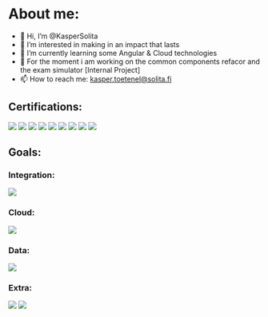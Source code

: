 # About me:
- 👋 Hi, I’m @KasperSolita
- 👀 I’m interested in making in an impact that lasts
- 🌱 I’m currently learning some Angular & Cloud technologies
- 🦺 For the moment i am working on the common components refacor and the exam simulator [Internal Project]
- 📫 How to reach me: kasper.toetenel@solita.fi

## Certifications:
<a href="https://www.snaplogic.com/services/education/certifications/integrator"><img src="https://img.shields.io/badge/SnapLogic-certified-green.svg"/></a>
<a href="https://training.mulesoft.com/certification/developer-mule4-level1"><img src="https://img.shields.io/badge/Mulesoft-certified-green.svg"/></a>
<a href="https://train.boomi.com/courses/9d66ce66-de8e-467c-95b5-89b90adac8c6"><img src="https://img.shields.io/badge/Boomi--developer-certified-green.svg"/></a>
<a href="https://docs.microsoft.com/en-us/learn/certifications/azure-fundamentals/"><img src="https://img.shields.io/badge/Azure--Fundamentals-certified-green.svg"/></a>
<a href="https://www.scrum.org/user/909804/assessments"><img src="https://img.shields.io/badge/PSM--1-certified-green.svg"/></a>
<a href="https://docs.microsoft.com/en-us/learn/certifications/azure-ai-fundamentals/"><img src="https://img.shields.io/badge/Azure--AI--Fundamentals-certified-green.svg"/></a>
<a href="https://docs.microsoft.com/en-us/learn/certifications/azure-data-fundamentals/"><img src="https://img.shields.io/badge/Azure--Data--Fundamentals-certified-green.svg"/></a>
<a href="https://learn.oracle.com/ols/learning-path/become-an-oci-foundation-associate/35644/98057"><img src="https://img.shields.io/badge/OCI--Foundations-certified-green.svg"/></a>
<a href="https://docs.microsoft.com/en-us/learn/certifications/exams/az-204"><img src="https://img.shields.io/badge/Azure--Developer--Associate-certified-green.svg"/></a>

<!-- ## Technologies: -->

## Goals:
### Integration:
<a href="https://knowledge.softwareag.com/enrol/index.php?id=1742"><img src="https://img.shields.io/badge/Software--AG-not--certified-red.svg"/></a>

### Cloud:
<a href="https://aws.amazon.com/certification/certified-cloud-practitioner/"><img src="https://img.shields.io/badge/AWS--Cloud--Practioner-not--certified-red.svg"/></a>

### Data:
<a href="https://www.snowflake.com/certifications"><img src="https://img.shields.io/badge/Snowpro--Core-not--certified-red.svg"/></a>

### Extra:
<a href="https://docs.microsoft.com/en-gb/learn/certifications/azure-iot-developer-specialty/"><img src="https://img.shields.io/badge/Azure--IoT--Speciality-in--training-blue.svg"/></a>
<a href="https://docs.microsoft.com/en-gb/learn/certifications/exams/sc-900"><img src="https://img.shields.io/badge/Azure--Security,--Compliance--and--Identity--Fundamentals-next--up-orange.svg"/></a>
